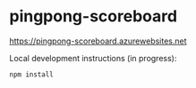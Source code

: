 # pingpong-scoreboard

https://pingpong-scoreboard.azurewebsites.net

Local development instructions (in progress):
````
npm install
````
